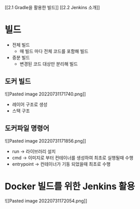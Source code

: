 [[2.1 Gradle을 활용한 빌드]]
[[2.2 Jenkins 소개]]
# 빌드
- 전체 빌드
	- 매 빌드 마다 전체 코드를 포함해 빌드
- 증분 빌드
	- 변경된 코드 대상만 분리해 빌드
## 도커 빌드
![[Pasted image 20220731171740.png]]
- 레이어 구조로 생성
- 스택 구조
## 도커파일 명령어
![[Pasted image 20220731171856.png]]
- run -> 라이브러리 설치
- cmd -> 이미지로 부터 컨테이너를 생성하여 최초로 실행될때 수행
- entrypoint -> 컨테이너가 기동 되었을때 최초로 수행
# Docker 빌드를 위한 Jenkins 활용
![[Pasted image 20220731172054.png]]
